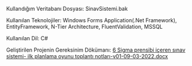 Kullandığım Veritabanı Dosyası: SinavSistemi.bak

Kullanılan Teknolojiler: Windows Forms Application(.Net Framework), EntityFramework, N-Tier Architecture, FluentValidation, MSSQL

Kullanılan Dil: C#

Geliştirilen Projenin Gereksinim Dökümanı: 
[6 Sigma prensibi içeren sınav sistemi- ilk planlama oyunu toplantı notları-v01-09-03-2022.docx](https://github.com/osman28tr/SinavSistemiProjeRepo/files/11511197/6.Sigma.prensibi.iceren.sinav.sistemi-.ilk.planlama.oyunu.toplanti.notlari-v01-09-03-2022.docx)
